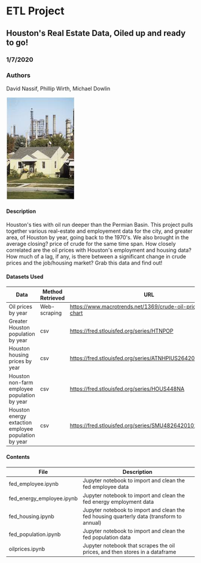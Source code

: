# ETL Project
## Houston's Real Estate Data, Oiled up and ready to go!
### 1/7/2020
### Authors
David Nassif, Phillip Wirth, Michael Dowlin

!['Image not available'](/images/oil_house.jpg)

#### Description
Houston's ties with oil run deeper than the Permian Basin.  This project pulls together various real-estate and employement data for the city, and greater area, of Houston by year, going back to the 1970's.  We also brought in the average closing? price of crude for the same time span.  How closely correlated are the oil prices with Houston's employment and housing data?  How much of a lag, if any, is there between a significant change in crude prices and the job/housing market?  Grab this data and find out!

#### Datasets Used
| Data                         | Method Retrieved           | URL                                                                 |
|------------------------------|----------------------------|---------------------------------------------------------------------|
|Oil prices by year	           |Web-scraping	              | https://www.macrotrends.net/1369/crude-oil-price-history-chart         |
|Greater Houston population by year|	csv	| https://fred.stlouisfed.org/series/HTNPOP         |
|Houston housing prices by year|	csv	|https://fred.stlouisfed.org/series/ATNHPIUS26420Q |
|Houston non-farm employee population by year	|csv	|https://fred.stlouisfed.org/series/HOUS448NA |
|Houston energy extaction employee population by year|	csv	|https://fred.stlouisfed.org/series/SMU48264201021100001SA |

#### Contents
| File                         | Description                                                                                     |
|------------------------------|-------------------------------------------------------------------------------------------------|
|fed_employee.ipynb               | Jupyter notebook to import and clean the fed employee data |
|fed_energy_employee.ipynb            | Jupyter notebook to import and clean the fed energy employment data |
|fed_housing.ipynb               | Jupyter notebook to import and clean the fed housing quarterly data (transform to annual)|
|fed_population.ipynb             | Jupyter notebook to import and clean the fed population data|
|oilprices.ipynb                 | Jupyter notebook that scrapes the oil prices, and then stores in a dataframe |

  

